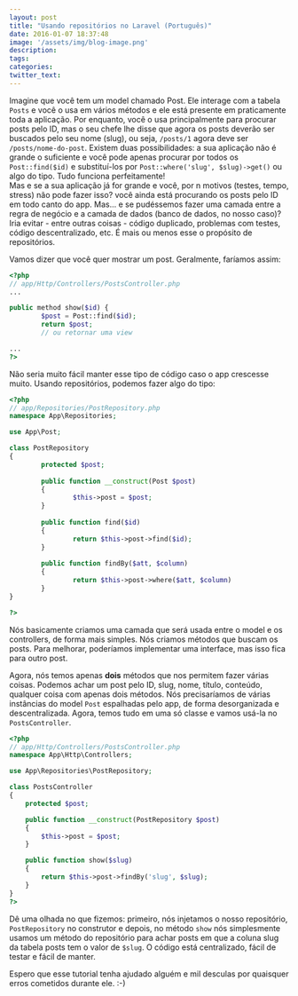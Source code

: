 ```yaml
---
layout: post
title: "Usando repositórios no Laravel (Português)"
date: 2016-01-07 18:37:48
image: '/assets/img/blog-image.png'
description:
tags:
categories:
twitter_text:
---
```


Imagine que você tem um model chamado Post. Ele interage com a tabela ```Posts``` e você o usa em vários métodos e ele está presente em praticamente toda a aplicação.  Por enquanto, você o usa principalmente para procurar posts pelo ID, mas o seu chefe lhe disse que agora os posts deverão ser buscados pelo seu nome (slug), ou seja, ```/posts/1``` agora deve ser ```/posts/nome-do-post```. Existem duas possibilidades: a sua aplicação não é grande o suficiente e você pode apenas procurar por todos os ```Post::find($id)``` e substituí-los por ```Post::where('slug', $slug)->get()``` ou algo do tipo. Tudo funciona perfeitamente!  
Mas e se a sua aplicação já for grande e você, por n motivos (testes, tempo, stress) não pode fazer isso? você ainda está procurando os posts pelo ID em todo canto do app. Mas... e se pudéssemos fazer uma camada entre a regra de negócio e a camada de dados (banco de dados, no nosso caso)? Iria evitar - entre outras coisas - código duplicado, problemas com testes, código descentralizado, etc. É mais ou menos esse o propósito de repositórios. 

Vamos dizer que você quer mostrar um post. Geralmente, faríamos assim:  
```php
<?php
// app/Http/Controllers/PostsController.php
...

public method show($id) {
        $post = Post::find($id);
        return $post;
        // ou retornar uma view

...
?>
```

Não seria muito fácil manter esse tipo de código caso o app crescesse muito. Usando repositórios, podemos fazer algo do tipo: 

```php
<?php
// app/Repositories/PostRepository.php
namespace App\Repositories;

use App\Post;

class PostRepository
{
        protected $post;
        
        public function __construct(Post $post)
        {
                $this->post = $post;
        }
        
        public function find($id)
        {
                return $this->post->find($id);
        }
        
        public function findBy($att, $column)
        {
                return $this->post->where($att, $column)
        }
}

?>

```

Nós basicamente criamos uma camada que será usada entre o model e os controllers, de forma mais simples. Nós criamos métodos que buscam os posts. Para melhorar, poderíamos implementar uma interface, mas isso fica para outro post. 

Agora, nós temos apenas **dois** métodos que nos permitem fazer várias coisas. Podemos achar um post pelo ID, slug, nome, título, conteúdo, qualquer coisa com apenas dois métodos. Nós precisaríamos de várias instâncias do model ```Post``` espalhadas pelo app, de forma desorganizada e descentralizada. Agora, temos tudo em uma só classe e vamos usá-la no ```PostsController```.

```php
<?php
// app/Http/Controllers/PostsController.php
namespace App\Http\Controllers;

use App\Repositories\PostRepository;

class PostsController
{
	protected $post;

	public function __construct(PostRepository $post)
	{
		$this->post = $post;
	}

	public function show($slug)
	{
		return $this->post->findBy('slug', $slug);
	}
}
?>
```
        
Dê uma olhada no que fizemos: primeiro, nós injetamos o nosso repositório, ```PostRepository``` no construtor e depois, no método ```show``` nós simplesmente usamos um método do repositório para achar posts em que a coluna slug da tabela posts tem o valor de  ```$slug```. O código está centralizado, fácil de testar e fácil de manter. 

Espero que esse tutorial tenha ajudado alguém e mil desculas por quaisquer erros cometidos durante ele. :-)
